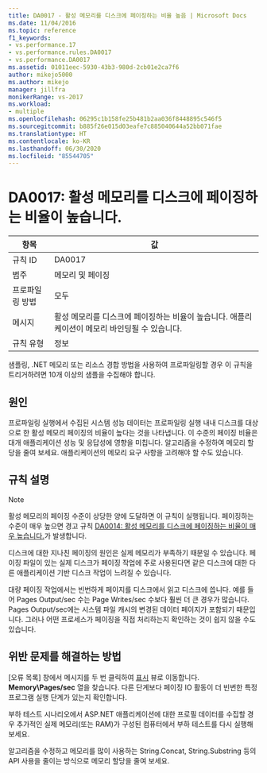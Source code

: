 ```yaml
---
title: DA0017 - 활성 메모리를 디스크에 페이징하는 비율 높음 | Microsoft Docs
ms.date: 11/04/2016
ms.topic: reference
f1_keywords:
- vs.performance.17
- vs.performance.rules.DA0017
- vs.performance.DA0017
ms.assetid: 01011eec-5930-43b3-980d-2cb01e2ca7f6
author: mikejo5000
ms.author: mikejo
manager: jillfra
monikerRange: vs-2017
ms.workload:
- multiple
ms.openlocfilehash: 06295c1b158fe25b481b2aa036f8448895c546f5
ms.sourcegitcommit: b885f26e015d03eafe7c885040644a52bb071fae
ms.translationtype: HT
ms.contentlocale: ko-KR
ms.lasthandoff: 06/30/2020
ms.locfileid: "85544705"
---
```

# <a name="da0017-high-rates-of-paging-active-memory-to-disk"></a>DA0017: 활성 메모리를 디스크에 페이징하는 비율이 높습니다.

|항목|값|
|-|-|
|규칙 ID|DA0017|
|범주|메모리 및 페이징|
|프로파일링 방법|모두|
|메시지|활성 메모리를 디스크에 페이징하는 비율이 높습니다. 애플리케이션이 메모리 바인딩될 수 있습니다.|
|규칙 유형|정보|

 샘플링, .NET 메모리 또는 리소스 경합 방법을 사용하여 프로파일링할 경우 이 규칙을 트리거하려면 10개 이상의 샘플을 수집해야 합니다.

## <a name="cause"></a>원인
 프로파일링 실행에서 수집된 시스템 성능 데이터는 프로파일링 실행 내내 디스크를 대상으로 한 활성 메모리 페이징의 비율이 높다는 것을 나타냅니다. 이 수준의 페이징 비율은 대개 애플리케이션 성능 및 응답성에 영향을 미칩니다. 알고리즘을 수정하여 메모리 할당을 줄여 보세요. 애플리케이션의 메모리 요구 사항을 고려해야 할 수도 있습니다.

## <a name="rule-description"></a>규칙 설명

> [!NOTE]
> 활성 메모리의 페이징 수준이 상당한 양에 도달하면 이 규칙이 실행됩니다. 페이징하는 수준이 매우 높으면 경고 규칙 [DA0014: 활성 메모리를 디스크에 페이징하는 비율이 매우 높습니다.](../profiling/da0014-extremely-high-rates-of-paging-active-memory-to-disk.md)가 발생합니다.

 디스크에 대한 지나친 페이징의 원인은 실제 메모리가 부족하기 때문일 수 있습니다. 페이징 파일이 있는 실제 디스크가 페이징 작업에 주로 사용된다면 같은 디스크에 대한 다른 애플리케이션 기반 디스크 작업이 느려질 수 있습니다.

 대량 페이징 작업에서는 빈번하게 페이지를 디스크에서 읽고 디스크에 씁니다. 예를 들어 Pages Output/sec 수는 Page Writes/sec 수보다 훨씬 더 큰 경우가 많습니다. Pages Output/sec에는 시스템 파일 캐시의 변경된 데이터 페이지가 포함되기 때문입니다. 그러나 어떤 프로세스가 페이징을 직접 처리하는지 확인하는 것이 쉽지 않을 수도 있습니다.

## <a name="how-to-fix-violations"></a>위반 문제를 해결하는 방법
 [오류 목록] 창에서 메시지를 두 번 클릭하여 [표시](../profiling/marks-view.md) 뷰로 이동합니다. **Memory\Pages/sec** 열을 찾습니다. 다른 단계보다 페이징 IO 활동이 더 빈번한 특정 프로그램 실행 단계가 있는지 확인합니다.

 부하 테스트 시나리오에서 ASP.NET 애플리케이션에 대한 프로필 데이터를 수집할 경우 추가적인 실제 메모리(또는 RAM)가 구성된 컴퓨터에서 부하 테스트를 다시 실행해 보세요.

 알고리즘을 수정하고 메모리를 많이 사용하는 String.Concat, String.Substring 등의 API 사용을 줄이는 방식으로 메모리 할당을 줄여 보세요.
